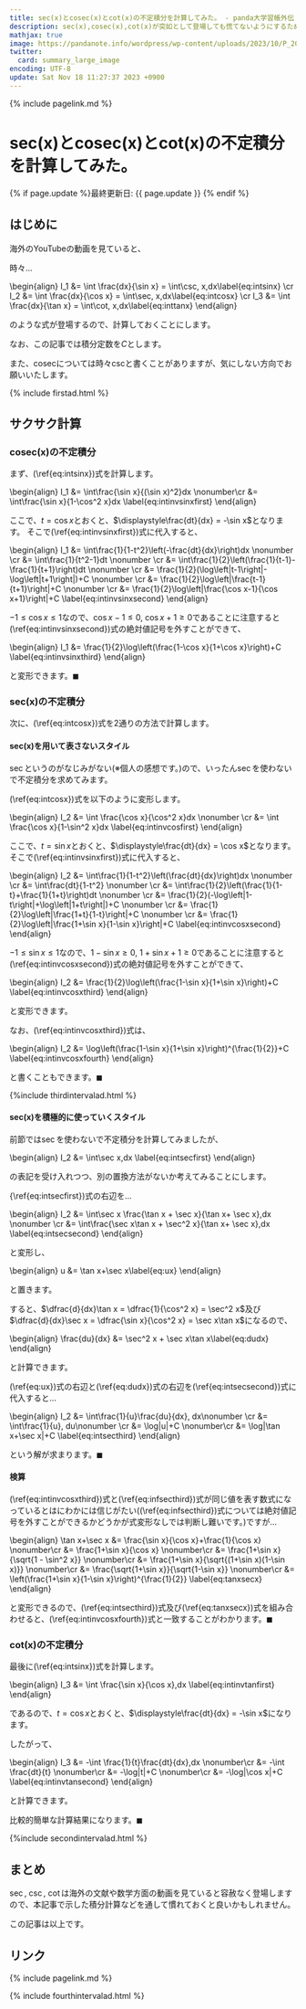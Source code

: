 ```yaml
---
title: sec(x)とcosec(x)とcot(x)の不定積分を計算してみた。 - panda大学習帳外伝
description: sec(x),cosec(x),cot(x)が突如として登場しても慌てないようにするための心の備え的な記事という名の落書きです。
mathjax: true
image: https://pandanote.info/wordpress/wp-content/uploads/2023/10/P_20230924_161752-scaled.jpg
twitter: 
  card: summary_large_image
encoding: UTF-8
update: Sat Nov 18 11:27:37 2023 +0900
---
```

{% include pagelink.md %}
# sec(x)とcosec(x)とcot(x)の不定積分を計算してみた。
{% if page.update %}最終更新日: {{ page.update }} {% endif %}
## はじめに
海外のYouTubeの動画を見ていると、

時々…

\begin{align}
I_1 &= \int \frac{dx}{\sin x} = \int\csc\, x\,dx\label{eq:intsinx} \cr
I_2 &= \int \frac{dx}{\cos x} = \int\sec\, x\,dx\label{eq:intcosx} \cr
I_3 &= \int \frac{dx}{\tan x} = \int\cot\, x\,dx\label{eq:inttanx}
\end{align}

のような式が登場するので、計算しておくことにします。

なお、この記事では積分定数を$C$とします。

また、cosecについては時々cscと書くことがありますが、気にしない方向でお願いいたします。

{% include firstad.html %}
## サクサク計算
### cosec(x)の不定積分
まず、(\ref{eq:intsinx})式を計算します。

\begin{align}
  I_1 &= \int\frac{\sin x}{(\sin x)^2}dx \nonumber\cr
  &= \int\frac{\sin x}{1-\cos^2 x}dx \label{eq:intinvsinxfirst}
\end{align}

ここで、$t=\cos x$とおくと、$\displaystyle\frac{dt}{dx} = -\sin x$となります。
そこで(\ref{eq:intinvsinxfirst})式に代入すると、

\begin{align}
  I_1 &= \int\frac{1}{1-t^2}\left(-\frac{dt}{dx}\right)dx \nonumber \cr
  &= \int\frac{1}{t^2-1}dt \nonumber \cr
  &= \int\frac{1}{2}\left(\frac{1}{t-1}-\frac{1}{t+1}\right)dt \nonumber \cr
  &= \frac{1}{2}(\log\left|t-1\right|-\log\left|t+1\right|)+C \nonumber \cr
  &= \frac{1}{2}\log\left|\frac{t-1}{t+1}\right|+C \nonumber \cr
  &= \frac{1}{2}\log\left|\frac{\cos x-1}{\cos x+1}\right|+C \label{eq:intinvsinxsecond}
\end{align}

$-1 \le \cos x \le 1$なので、$\cos x-1 \le 0$, $\cos x+1 \ge 0$であることに注意すると(\ref{eq:intinvsinxsecond})式の絶対値記号を外すことができて、

\begin{align}
I_1 &= \frac{1}{2}\log\left(\frac{1-\cos x}{1+\cos x}\right)+C \label{eq:intinvsinxthird}
\end{align}

と変形できます。$\blacksquare$
### sec(x)の不定積分
次に、(\ref{eq:intcosx})式を2通りの方法で計算します。
#### sec(x)を用いて表さないスタイル
$\sec$というのがなじみがない(※個人の感想です。)ので、いったん$\sec$を使わないで不定積分を求めてみます。

(\ref{eq:intcosx})式を以下のように変形します。

\begin{align}
  I_2 &= \int \frac{\cos x}{\cos^2 x}dx \nonumber \cr
  &= \int \frac{\cos x}{1-\sin^2 x}dx \label{eq:intinvcosfirst}
\end{align}

ここで、$t=\sin x$とおくと、$\displaystyle\frac{dt}{dx} = \cos x$となります。
そこで(\ref{eq:intinvsinxfirst})式に代入すると、

\begin{align}
I_2 &= \int\frac{1}{1-t^2}\left(\frac{dt}{dx}\right)dx \nonumber \cr
  &= \int\frac{dt}{1-t^2} \nonumber \cr
  &= \int\frac{1}{2}\left(\frac{1}{1-t}+\frac{1}{1+t}\right)dt \nonumber \cr
  &= \frac{1}{2}(-\log\left|1-t\right|+\log\left|1+t\right|)+C \nonumber \cr
  &= \frac{1}{2}\log\left|\frac{1+t}{1-t}\right|+C \nonumber \cr
  &= \frac{1}{2}\log\left|\frac{1+\sin x}{1-\sin x}\right|+C \label{eq:intinvcosxsecond}
\end{align}

$-1 \le \sin x \le 1$なので、$1-\sin x \ge 0$, $1+\sin x+1 \ge 0$であることに注意すると(\ref{eq:intinvcosxsecond})式の絶対値記号を外すことができて、

\begin{align}
I_2 &= \frac{1}{2}\log\left(\frac{1-\sin x}{1+\sin x}\right)+C \label{eq:intinvcosxthird}
\end{align}

と変形できます。

なお、(\ref{eq:intinvcosxthird})式は、

\begin{align}
I_2 &= \log\left(\frac{1-\sin x}{1+\sin x}\right)^{\frac{1}{2}}+C \label{eq:intinvcosxfourth}
\end{align}

と書くこともできます。$\blacksquare$

{%include thirdintervalad.html %}
#### sec(x)を積極的に使っていくスタイル
前節では$\sec$を使わないで不定積分を計算してみましたが、

\begin{align}
I_2 &= \int\sec x\,dx \label{eq:intsecfirst}
\end{align}

の表記を受け入れつつ、別の置換方法がないか考えてみることにします。

{\ref{eq:intsecfirst})式の右辺を…

\begin{align}
   I_2 &= \int\sec x \frac{\tan x + \sec x}{\tan x+ \sec x}\,dx \nonumber \cr
   &= \int\frac{\sec x\tan x + \sec^2 x}{\tan x+ \sec x}\,dx \label{eq:intsecsecond}
\end{align}

と変形し、

\begin{align}
u &= \tan x+\sec x\label{eq:ux}
\end{align}

と置きます。

すると、$\dfrac{d}{dx}\tan x = \dfrac{1}{\cos^2 x} = \sec^2 x$及び$\dfrac{d}{dx}\sec x = \dfrac{\sin x}{\cos^2 x} = \sec x\tan x$になるので、

\begin{align}
\frac{du}{dx} &= \sec^2 x + \sec x\tan x\label{eq:dudx}
\end{align}

と計算できます。

(\ref{eq:ux})式の右辺と(\ref{eq:dudx})式の右辺を(\ref{eq:intsecsecond})式に代入すると…

\begin{align}
  I_2 &= \int\frac{1}{u}\frac{du}{dx}\, dx\nonumber \cr
  &= \int\frac{1}{u}\, du\nonumber \cr
  &= \log|u|+C \nonumber\cr
  &= \log|\tan x+\sec x|+C \label{eq:intsecthird}
\end{align}

という解が求まります。$\blacksquare$
#### 検算
(\ref{eq:intinvcosxthird})式と(\ref{eq:infsecthird})式が同じ値を表す数式になっているとはにわかには信じがたい((\ref{eq:infsecthird})式については絶対値記号を外すことができるかどうかが式変形なしでは判断し難いです。)ですが…

\begin{align}
  \tan x+\sec x &= \frac{\sin x}{\cos x}+\frac{1}{\cos x} \nonumber\cr
  &= \frac{1+\sin x}{\cos x} \nonumber\cr
  &= \frac{1+\sin x}{\sqrt{1 - \sin^2 x}} \nonumber\cr
  &= \frac{1+\sin x}{\sqrt{(1+\sin x)(1-\sin x)}} \nonumber\cr
  &= \frac{\sqrt{1+\sin x}}{\sqrt{1-\sin x}} \nonumber\cr
  &= \left(\frac{1+\sin x}{1-\sin x}\right)^{\frac{1}{2}} \label{eq:tanxsecx}
\end{align}

と変形できるので、(\ref{eq:intsecthird})式及び(\ref{eq:tanxsecx})式を組み合わせると、(\ref{eq:intinvcosxfourth})式と一致することがわかります。$\blacksquare$
### cot(x)の不定積分
最後に(\ref{eq:intsinx})式を計算します。

\begin{align}
I_3 &= \int \frac{\sin x}{\cos x}\,dx \label{eq:intinvtanfirst}
\end{align}

であるので、$t = \cos x$とおくと、$\displaystyle\frac{dt}{dx} = -\sin x$になります。

したがって、

\begin{align}
  I_3 &= -\int \frac{1}{t}\frac{dt}{dx}\,dx \nonumber\cr
  &= -\int \frac{dt}{t} \nonumber\cr
  &= -\log|t|+C \nonumber\cr
  &= -\log|\cos x|+C \label{eq:intinvtansecond}
\end{align}

と計算できます。

比較的簡単な計算結果になります。$\blacksquare$

{%include secondintervalad.html %}
## まとめ
$\sec$, $\csc$, $\cot$は海外の文献や数学方面の動画を見ていると容赦なく登場しますので、本記事で示した積分計算などを通して慣れておくと良いかもしれません。

この記事は以上です。
## リンク
{% include pagelink.md %}

{% include fourthintervalad.html %}
